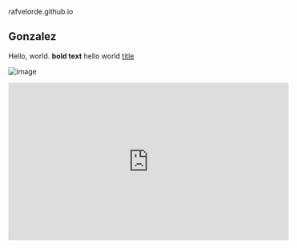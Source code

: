  rafvelorde.github.io
## Gonzalez
Hello, world.
**bold text** hello world
[title](https://jhs.adnu.edu.ph/pluginfile.php/173231/block_html/content/AdNU-JHS-Calendar.png?time=1697173925814)








![image](https://github.com/rafvelorde/rafvelorde.github.io/assets/152232710/fda1c5da-76de-4aab-935e-c40e4b9f255b)







<iframe width="560" height="315" src="https://www.youtube.com/embed/LQn-jc7CBa4?si=vN9b2gopwWz34R0x" title="YouTube video player" frameborder="0" allow="accelerometer; autoplay; clipboard-write; encrypted-media; gyroscope; picture-in-picture; web-share" allowfullscreen></iframe>

